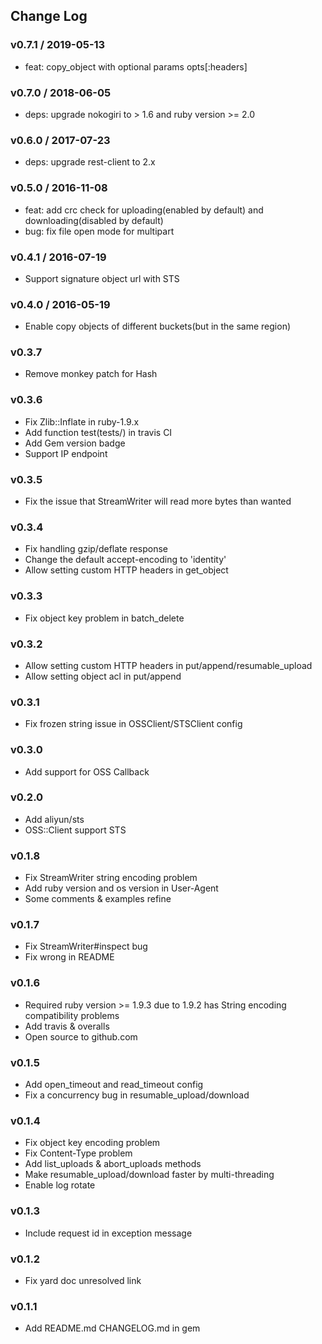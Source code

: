 ## Change Log

### v0.7.1 / 2019-05-13

- feat: copy_object with optional params opts[:headers]

### v0.7.0 / 2018-06-05

- deps: upgrade nokogiri to > 1.6 and ruby version >= 2.0

### v0.6.0 / 2017-07-23

- deps: upgrade rest-client to 2.x

### v0.5.0 / 2016-11-08

- feat: add crc check for uploading(enabled by default) and downloading(disabled by default)
- bug: fix file open mode for multipart

### v0.4.1 / 2016-07-19

- Support signature object url with STS

### v0.4.0 / 2016-05-19

- Enable copy objects of different buckets(but in the same region)

### v0.3.7

- Remove monkey patch for Hash

### v0.3.6

- Fix Zlib::Inflate in ruby-1.9.x
- Add function test(tests/) in travis CI
- Add Gem version badge
- Support IP endpoint

### v0.3.5

- Fix the issue that StreamWriter will read more bytes than wanted

### v0.3.4

- Fix handling gzip/deflate response
- Change the default accept-encoding to 'identity'
- Allow setting custom HTTP headers in get_object

### v0.3.3

- Fix object key problem in batch_delete

### v0.3.2

- Allow setting custom HTTP headers in put/append/resumable_upload
- Allow setting object acl in put/append

### v0.3.1

- Fix frozen string issue in OSSClient/STSClient config

### v0.3.0

- Add support for OSS Callback

### v0.2.0

- Add aliyun/sts
- OSS::Client support STS

### v0.1.8

- Fix StreamWriter string encoding problem
- Add ruby version and os version in User-Agent
- Some comments & examples refine

### v0.1.7

- Fix StreamWriter#inspect bug
- Fix wrong in README

### v0.1.6

- Required ruby version >= 1.9.3 due to 1.9.2 has String encoding
  compatibility problems
- Add travis & overalls
- Open source to github.com

### v0.1.5

- Add open_timeout and read_timeout config
- Fix a concurrency bug in resumable_upload/download

### v0.1.4

- Fix object key encoding problem
- Fix Content-Type problem
- Add list_uploads & abort_uploads methods
- Make resumable_upload/download faster by multi-threading
- Enable log rotate

### v0.1.3

- Include request id in exception message

### v0.1.2

- Fix yard doc unresolved link

### v0.1.1

- Add README.md CHANGELOG.md in gem
